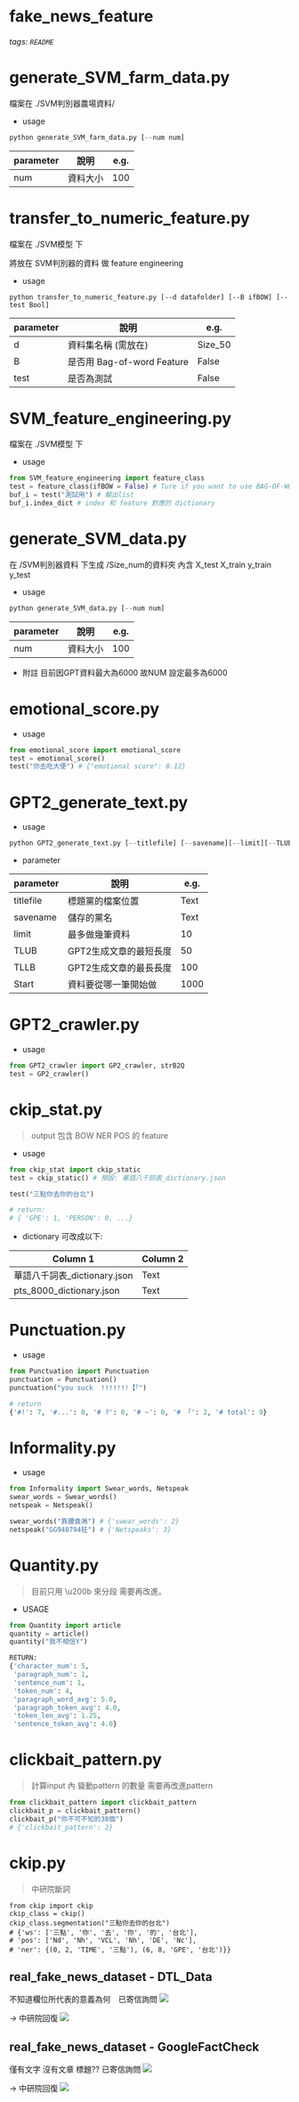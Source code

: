 # fake_news_feature

###### tags: `README`

# generate_SVM_farm_data.py
檔案在 ./SVM判別器農場資料/
* usage
```python
python generate_SVM_farm_data.py [--num num] 
```
| parameter | 說明 | e.g. |
| -------- | -------- | -------- |
| num     | 資料大小   | 100   |


# transfer_to_numeric_feature.py
檔案在 ./SVM模型 下

將放在 SVM判別器的資料 做 feature engineering

* usage
```python=
python transfer_to_numeric_feature.py [--d datafolder] [--B ifBOW] [--test Bool] 
```
| parameter | 說明 | e.g. |
| -------- | -------- | -------- |
| d    | 資料集名稱 (需放在)   |  Size_50  |
| B    | 是否用 Bag-of-word Feature   | False   |
| test   | 是否為測試   | False   |

# SVM_feature_engineering.py
檔案在 ./SVM模型 下
* usage
```python
from SVM_feature_engineering import feature_class
test = feature_class(ifBOW = False) # Ture if you want to use BAG-OF-WORD Fearure
buf_i = test("測試用") # 輸出list
buf_i.index_dict # index 和 feature 對應的 dictionary
```

# generate_SVM_data.py
在  /SVM判別器資料 下生成 /Size_num的資料夾
內含 X_test X_train y_train y_test
* usage
```python
python generate_SVM_data.py [--num num] 
```
| parameter | 說明 | e.g. |
| -------- | -------- | -------- |
| num     | 資料大小   | 100   |

* 附註 目前因GPT資料最大為6000 故NUM 設定最多為6000

# emotional_score.py
* usage
```python
from emotional_score import emotional_score
test = emotional_score()
test("你去吃大便") # {"emotional score": 0.12}
```

# GPT2_generate_text.py
* usage
```python
python GPT2_generate_text.py [--titlefile] [--savename][--limit][--TLUB][--TLLB][--Start]
```
* parameter

| parameter | 說明 | e.g. |
| -------- | -------- | -------- |
| titlefile     | 標題黨的檔案位置   | Text     |
| savename     | 儲存的黨名     | Text     |
| limit     | 最多做幾筆資料    | 10    |
| TLUB     | GPT2生成文章的最短長度     | 50     |
| TLLB     | GPT2生成文章的最長長度    | 100     |
| Start     | 資料要從哪一筆開始做     | 1000     |


# GPT2_crawler.py
* usage
```python
from GPT2_crawler import GP2_crawler, strB2Q
test = GP2_crawler()
```


# ckip_stat.py
> output 包含 BOW NER POS 的 feature

* usage
```python
from ckip_stat import ckip_static
test = ckip_static() # 預設: 華語八千詞表_dictionary.json 

test("三點你去你的台北")
```
```python
# return:
# { 'GPE': 1, 'PERSON': 0, ...}
```

* dictionary 可改成以下:

| Column 1 | Column 2 | 
| -------- | -------- | 
| 華語八千詞表_dictionary.json     | Text     |
| pts_8000_dictionary.json     | Text     |


# Punctuation.py

* usage

```python
from Punctuation import Punctuation
punctuation = Punctuation()
punctuation("you suck  !!!!!!!【「")
```

```python
# return
{'#!': 7, '#...': 0, '# ?': 0, '# ~': 0, '# 「': 2, '# total': 9}
```

# Informality.py
* usage
```python
from Informality import Swear_words, Netspeak
swear_words = Swear_words()
netspeak = Netspeak()

swear_words("靠腰食潲") # {'swear_words': 2}
netspeak("GG948794狂") # {'Netspeaks': 3}
```

# Quantity.py
> 目前只用 \u200b 來分段 需要再改進。

* USAGE
```python
from Quantity import article
quantity = article()
quantity("我不相信Y") 
```

```python
RETURN:
{'character_num': 5,
 'paragraph_num': 1,
 'sentence_num': 1,
 'token_num': 4,
 'paragraph_word_avg': 5.0,
 'paragraph_token_avg': 4.0,
 'token_len_avg': 1.25,
 'sentence_token_avg': 4.0}
```


# clickbait_pattern.py
> 計算input 內 聳動pattern 的數量
> 需要再改進pattern

```python
from clickbait_pattern import clickbait_pattern
clickbait_p = clickbait_pattern()
clickbait_p("你不可不知的38個")
# {'clickbait_pattern': 2}
```

# ckip.py
> 中研院斷詞
```python=
from ckip import ckip
ckip_class = ckip()
ckip_class.segmentation("三點你去你的台北")
# {'ws': ['三點', '你', '去', '你', '的', '台北'],
# 'pos': ['Nd', 'Nh', 'VCL', 'Nh', 'DE', 'Nc'],
# 'ner': {(0, 2, 'TIME', '三點'), (6, 8, 'GPE', '台北')}}
```


## real_fake_news_dataset - DTL_Data 
不知道欄位所代表的意義為何　已寄信詢問
![](https://i.imgur.com/g1aC39f.png)

-> 中研院回復
![](https://i.imgur.com/Bqm5j0Y.png)



## real_fake_news_dataset - GoogleFactCheck
僅有文字 沒有文章 標題?? 已寄信詢問
![](https://i.imgur.com/DzkDLhT.png)

-> 中研院回復
![](https://i.imgur.com/ODMbYQ1.png)



